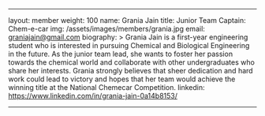 ﻿---

layout: member
weight: 100
name: Grania Jain
title: Junior Team Captain: Chem-e-car
img: /assets/images/members/grania.jpg
email: graniajain@gmail.com
biography: >
  Grania Jain is a first-year engineering student who is interested in pursuing Chemical and Biological Engineering in the future. As the junior team lead, she wants to foster her passion towards the chemical world and collaborate with other undergraduates who share her interests. Grania strongly believes that sheer dedication and hard work could lead to victory and hopes that her team would achieve the winning title at the National Chemecar Competition. 
linkedin: https://www.linkedin.com/in/grania-jain-0a14b8153/

---